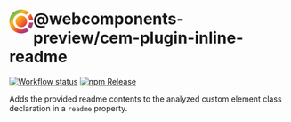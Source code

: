 # <img align="left" src="https://github.com/webcomponents-preview/client/raw/main/src/assets/icons/logo.svg" alt="WCP Logo" height="43px"> @webcomponents-preview/cem-plugin-inline-readme

[![Workflow status](https://github.com/webcomponents-preview/cem-plugins/actions/workflows/checks.yml/badge.svg)](https://github.com/webcomponents-preview/cem-plugins/actions/workflows/checks.yml)
[![npm Release](https://badgen.net/npm/v/@webcomponents-preview/cem-plugin-inline-readme/latest?label=@webcomponents-preview/cem-plugin-inline-readme&color=cyan&icon=npm)](https://www.npmjs.com/package/@webcomponents-preview/cem-plugin-inline-readme)

Adds the provided readme contents to the analyzed custom element class declaration in a `readme` property.
